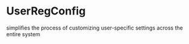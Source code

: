 # UserRegConfig
simplifies the process of customizing user-specific settings across the entire system
